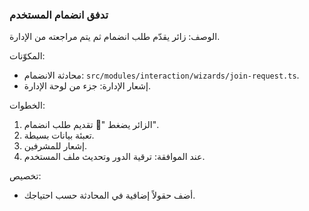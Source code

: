 ### تدفق انضمام المستخدم

الوصف: زائر يقدّم طلب انضمام ثم يتم مراجعته من الإدارة.

المكوّنات:
- محادثة الانضمام: `src/modules/interaction/wizards/join-request.ts`.
- إشعار الإدارة: جزء من لوحة الإدارة.

الخطوات:
1) الزائر يضغط "📝 تقديم طلب انضمام".
2) تعبئة بيانات بسيطة.
3) إشعار للمشرفين.
4) عند الموافقة: ترقية الدور وتحديث ملف المستخدم.

تخصيص:
- أضف حقولاً إضافية في المحادثة حسب احتياجك.
